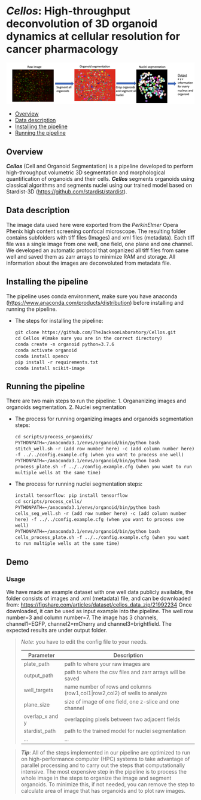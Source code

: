 # ***Cellos***: High-throughput deconvolution of 3D organoid dynamics at cellular resolution for cancer pharmacology 

<p>
    <img src="docs/pipeline.png" width="1000"/>
</p>

- [Overview](#overview)
- [Data description](#data-description)
- [Installing the pipeline](#installing-the-pipeline)
- [Running the pipeline](#running-the-pipeline)

## Overview 

***Cellos*** (Cell and Organoid Segmentation) is a pipeline developed to perform high-throughput volumetric 3D segmentation and morphological quantification of organoids and their cells. ***Cellos*** segments organoids using classical algorithms and segments nuclei using our trained model based on Stardist-3D (https://github.com/stardist/stardist). 

## Data description
The image data used here were exported from the *PerkinElmer* Opera Phenix high content screening confocal microscope. The resulting folder contains subfolders with tiff files (Images) and xml files (metadata). Each tiff file was a single image from one well, one field, one plane and one channel. We developed an automatic protocol that organized all tiff files from same well and saved them as zarr arrays to minimize RAM and storage. All information about the images are deconvoluted from metadata file. 

## Installing the pipeline
The pipeline uses conda environment, make sure you have anaconda (https://www.anaconda.com/products/distribution) before installing and running the pipeline. 
 
+ The steps for installing the pipeline:  

	  git clone https://github.com/TheJacksonLaboratory/Cellos.git
      cd Cellos #(make sure you are in the correct directory)
	  conda create -n organoid python=3.7.6
      conda activate organoid
      conda install opencv
      pip install -r requirements.txt
      conda install scikit-image

## Running the pipeline
There are two main steps to run the pipeline: 1. Organanizing images and organoids segmentation. 2. Nuclei segmentation

+ The process for running organizing images and organoids segmentation steps: 

      cd scripts/process_organoids/
      PYTHONPATH=~/anaconda3.1/envs/organoid/bin/python bash stitch_well.sh -r (add row number here) -c (add column number here) -f ../../config.example.cfg (when you want to process one well)
	  PYTHONPATH=~/anaconda3.1/envs/organoid/bin/python bash process_plate.sh -f ../../config.example.cfg (when you want to run multiple wells at the same time)

+ The process for running nuclei segmentation steps: 

      install tensorflow: pip install tensorflow
      cd scripts/process_cells/
      PYTHONPATH=~/anaconda3.1/envs/organoid/bin/python bash cells_seg_well.sh -r (add row number here) -c (add column number here) -f ../../config.example.cfg (when you want to process one well)
	  PYTHONPATH=~/anaconda3.1/envs/organoid/bin/python bash cells_process_plate.sh -f ../../config.example.cfg (when you want to run multiple wells at the same time)

## Demo

### Usage
We have made an example dataset with one well data publicly available,
the folder consists of images and .xml (metadata) file, and can be downloaded from: https://figshare.com/articles/dataset/cellos_data_zip/21992234 Once downloaded, it can be used as input example into the pipeline. The well row number=3 and column number=7. The image has 3 channels, channel1=EGFP, channel2=mCherry and channel3=brightfield. The expected results are under output folder.


> *Note*: you have to edit the config file to your needs. 
>
> | Parameter | Description | 
> |-----|-------------|
> | plate_path   | path to where your raw images are | 
> | output_path   | path to where the csv files and zarr arrays will be saved   | 
> | well_targets   | name number of rows and columns (row1,col1&#124;row2,col2) of wells to analyze   | 
> | plane_size   |  size of image of one field, one z-slice and one channel   | 
> | overlap_x and y   | overlapping pixels between two adjacent fields   | 
> | stardist_path   | path to the trained model for nuclei segmentation  | 
> | ...  | ...  | 


> ***Tip***: All of the steps implemented in our pipeline are optimized to run on high-performance computer (HPC) systems to take advantage of parallel processing and to carry out the steps that computationally intensive. The most expensive step in the pipeline is to process the whole image in the steps to organize the image and segment organoids. To minimize this, if not needed, you can remove the step to calculate area of image that has organoids and to plot raw images. 

